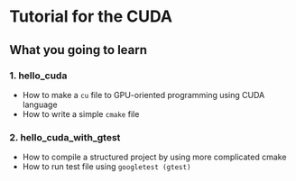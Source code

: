 # Tutorial for the CUDA

## What you going to learn
### 1. hello_cuda
* How to make a `cu` file to GPU-oriented programming using CUDA language
* How to write a simple `cmake` file

### 2. hello_cuda_with_gtest
* How to compile a structured project by using more complicated cmake
* How to run test file using `googletest (gtest)`